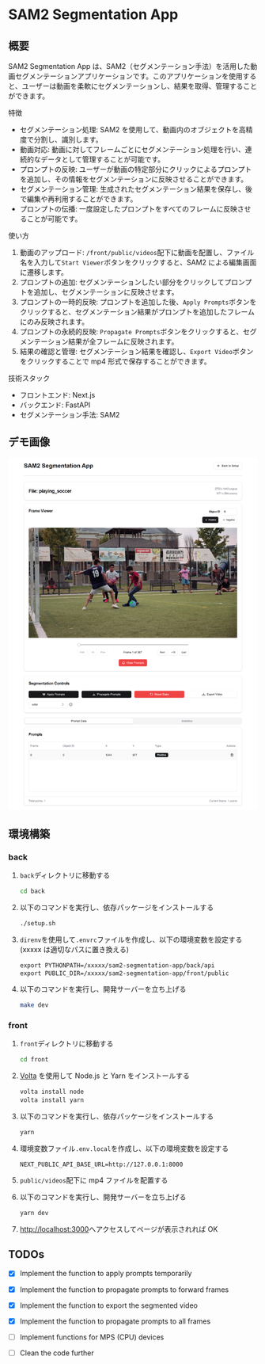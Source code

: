# SAM2 Segmentation App

## 概要

SAM2 Segmentation App は、SAM2（セグメンテーション手法）を活用した動画セグメンテーションアプリケーションです。このアプリケーションを使用すると、ユーザーは動画を柔軟にセグメンテーションし、結果を取得、管理することができます。

特徴

- セグメンテーション処理: SAM2 を使用して、動画内のオブジェクトを高精度で分割し、識別します。
- 動画対応: 動画に対してフレームごとにセグメンテーション処理を行い、連続的なデータとして管理することが可能です。
- プロンプトの反映: ユーザーが動画の特定部分にクリックによるプロンプトを追加し、その情報をセグメンテーションに反映させることができます。
- セグメンテーション管理: 生成されたセグメンテーション結果を保存し、後で編集や再利用することができます。
- プロンプトの伝播: 一度設定したプロンプトをすべてのフレームに反映させることが可能です。

使い方

1. 動画のアップロード: `/front/public/videos`配下に動画を配置し、ファイル名を入力して`Start Viewer`ボタンをクリックすると、SAM2 による編集画面に遷移します。
2. プロンプトの追加: セグメンテーションしたい部分をクリックしてプロンプトを追加し、セグメンテーションに反映させます。
3. プロンプトの一時的反映: プロンプトを追加した後、`Apply Prompts`ボタンをクリックすると、セグメンテーション結果がプロンプトを追加したフレームにのみ反映されます。
4. プロンプトの永続的反映: `Propagate Prompts`ボタンをクリックすると、セグメンテーション結果が全フレームに反映されます。
5. 結果の確認と管理: セグメンテーション結果を確認し、`Export Video`ボタンをクリックすることで mp4 形式で保存することができます。

技術スタック

- フロントエンド: Next.js
- バックエンド: FastAPI
- セグメンテーション手法: SAM2

## デモ画像

![demo](/assets/demo.png)

## 環境構築

### back

1. `back`ディレクトリに移動する

   ```bash
   cd back
   ```

2. 以下のコマンドを実行し、依存パッケージをインストールする

   ```bash
   ./setup.sh
   ```

3. `direnv`を使用して`.envrc`ファイルを作成し、以下の環境変数を設定する (xxxxx は適切なパスに置き換える)

   ```
   export PYTHONPATH=/xxxxx/sam2-segmentation-app/back/api
   export PUBLIC_DIR=/xxxxx/sam2-segmentation-app/front/public
   ```

4. 以下のコマンドを実行し、開発サーバーを立ち上げる
   ```bash
   make dev
   ```

### front

1. `front`ディレクトリに移動する

   ```bash
   cd front
   ```

2. [Volta](https://volta.sh/) を使用して Node.js と Yarn をインストールする

   ```bash
   volta install node
   volta install yarn
   ```

3. 以下のコマンドを実行し、依存パッケージをインストールする

   ```bash
   yarn
   ```

4. 環境変数ファイル`.env.local`を作成し、以下の環境変数を設定する

   ```
   NEXT_PUBLIC_API_BASE_URL=http://127.0.0.1:8000
   ```

5. `public/videos`配下に mp4 ファイルを配置する

6. 以下のコマンドを実行し、開発サーバーを立ち上げる

   ```bash
   yarn dev
   ```

7. [http://localhost:3000](http://localhost:3000)へアクセスしてページが表示されれば OK

## TODOs

- [x] Implement the function to apply prompts temporarily
- [x] Implement the function to propagate prompts to forward frames
- [x] Implement the function to export the segmented video
- [x] Implement the function to propagate prompts to all frames
- [ ] Implement functions for MPS (CPU) devices
- [ ] Clean the code further


